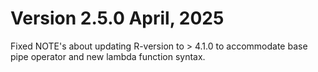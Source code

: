 # Version 2.5.0 April, 2025

Fixed NOTE's about updating R-version to > 4.1.0 to accommodate base pipe operator and new lambda function syntax.

